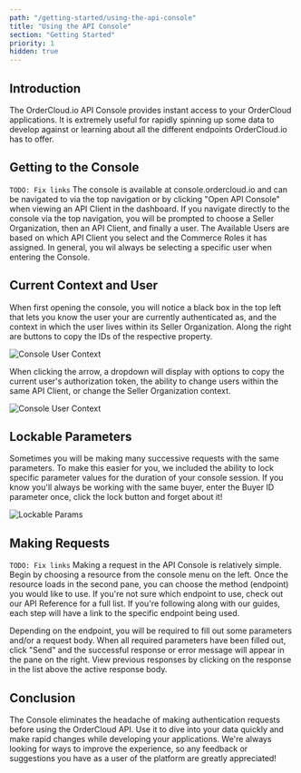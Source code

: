 ```yaml
---
path: "/getting-started/using-the-api-console"
title: "Using the API Console"
section: "Getting Started"
priority: 1
hidden: true
---
```


## Introduction

The OrderCloud.io API Console provides instant access to your OrderCloud applications. It is extremely useful for rapidly spinning up some data to develop against or learning about all the different endpoints OrderCloud.io has to offer.


## Getting to the Console

`TODO: Fix links`
The console is available at <a ng-href="{{application.links.console}}">console.ordercloud.io</a> and can be navigated to via the top navigation or by clicking "Open API Console" when viewing an API Client in the <a ng-href="{{application.links.dashboard}}">dashboard</a>. If you navigate directly to the console via the top navigation, you will be prompted to choose a Seller Organization, then an API Client, and finally a user. The Available Users are based on which API Client you select and the Commerce Roles it has assigned. In general, you wil always be selecting a specific user when entering the Console.

## Current Context and User

When first opening the console, you will notice a black box in the top left that lets you know the user your are currently authenticated as, and the context in which the user lives within its Seller Organization. Along the right are buttons to copy the IDs of the respective property.

![Console User Context](../_images/using-the-api-console/buyer-current-user-console.png)

When clicking the arrow, a dropdown will display with options to copy the current user's authorization token, the ability to change users within the same API Client, or change the Seller Organization context.

![Console User Context](../_images/using-the-api-console/dropdown-console.png)


## Lockable Parameters

Sometimes you will be making many successive requests with the same parameters. To make this easier for you, we included the ability to lock specific parameter values for the duration of your console session. If you know you'll always be working with the same buyer, enter the Buyer ID parameter once, click the lock button and forget about it!

![Lockable Params](../_images/using-the-api-console/lockable-params.png)

## Making Requests

`TODO: Fix links`
Making a request in the API Console is relatively simple. Begin by choosing a resource from the console menu on the left. Once the resource loads in the second pane, you can choose the method (endpoint) you would like to use. If you're not sure which endpoint to use, check out our <a ui-sref="api-reference">API Reference</a> for a full list. If you're following along with our <a ui-sref="platform-guides({sectionID: null, guideID: null, detailID: null})">guides</a>, each step will have a link to the specific endpoint being used.

Depending on the endpoint, you will be required to fill out some parameters and/or a request body. When all required parameters have been filled out, click "Send" and the successful response or error message will appear in the pane on the right. View previous responses by clicking on the response in the list above the active response body.

## Conclusion

The Console eliminates the headache of making authentication requests before using the OrderCloud API. Use it to dive into your data quickly and make rapid changes while developing your applications. We're always looking for ways to improve the experience, so any feedback or suggestions you have as a user of the platform are greatly appreciated!
